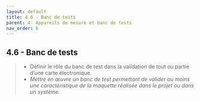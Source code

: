 ```yaml
---
layout: default
title: 4.6 - Banc de tests
parent: 4- Appareils de mesure et banc de tests
nav_order: 6
---
```


## 4.6 - Banc de tests

> - Définir le rôle du banc de test dans la validation de tout ou partie d’une carte électronique.
> - *Mettre en œuvre un banc de test permettant de valider au moins une caractéristique de la maquette réalisée dans le projet ou dans un système.*

